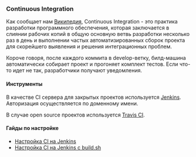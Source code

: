 ### Continuous Integration

Как сообщает нам [Википедия](https://ru.wikipedia.org/wiki/%D0%9D%D0%B5%D0%BF%D1%80%D0%B5%D1%80%D1%8B%D0%B2%D0%BD%D0%B0%D1%8F_%D0%B8%D0%BD%D1%82%D0%B5%D0%B3%D1%80%D0%B0%D1%86%D0%B8%D1%8F), Continuous Integration - это практика разработки программного обеспечения, которая заключается в слиянии рабочих копий в общую основную ветвь разработки несколько раз в день и выполнении частых автоматизированных сборок проекта для скорейшего выявления и решения интеграционных проблем.

Короче говоря, после каждого коммита в develop-ветку, билд-машина автоматически собирает проект и прогоняет комплект тестов. Если что-то идет не так, разработчики получают уведомления.

#### Инструменты

В качестве CI сервера для закрытых проектов используется [Jenkins](http://ci.dev.rambler.ru/jenkins/). Авторизация осуществляется по доменному имени.

В случае open source проектов используется [Travis CI](https://travis-ci.org/rambler-ios/).

#### Гайды по настройке

- [Настройка CI на Jenkins](/processes/continuous-integration/jenkins-ci-setup.md)
- [Настройка CI на Jenkins с build.sh](/processes/continuous-integration/jenkins-ci-setup-build-sh.md)